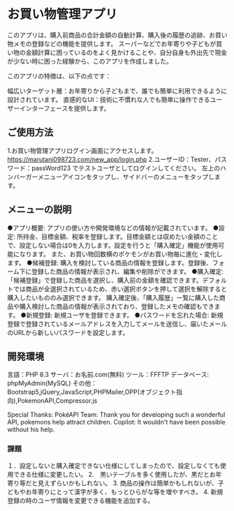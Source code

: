# お買い物管理アプリ

このアプリは、購入前商品の合計金額の自動計算、購入後の履歴の追跡、お買い物メモの登録などの機能を提供します。
スーパーなどでお年寄りや子どもが買い物の金額計算に困っているのをよく見かけることや、自分自身も外出先で現金が少ない時に困った経験から、このアプリを作成しました。

このアプリの特徴は、以下の点です：

幅広いターゲット層：お年寄りから子どもまで、誰でも簡単に利用できるように設計されています。
直感的なUI：技術に不慣れな人でも簡単に操作できるユーザーインターフェースを提供します。

## ご使用方法
1.お買い物管理アプリログイン画面にアクセスします。
https://marutani098723.com/new_app/login.php
2.ユーザーID：Tester、パスワード：passWord123 でテストユーザとしてログインしてください。
左上のハンバーガーメニューアイコンをタップし、サイドバーのメニューをタップします。

## メニューの説明
●アプリ概要: アプリの使い方や開発環境などの情報が記載されています。
●設定: 所持金、目標金額、税率を登録します。目標金額とは収めたい金額のことで、設定しない場合は0を入力します。設定を行うと「購入確定」機能が使用可能になります。
また、お買い物回数横のポケモンがお買い物毎に進化・変化します。
●候補登録: 購入を検討している商品の情報を登録します。登録後、フォーム下に登録した商品の情報が表示され、編集や削除ができます。
●購入確定: 「候補登録」で登録した商品を選択し、購入前の金額を確認できます。デフォルトでは商品が全選択されているため、赤い選択ボタンを押して選択を解除すると購入したいもののみ選択できます。
購入確定後、「購入履歴」一覧に購入した商品や購入検討した商品の情報が表示されており、登録したメモの確認もできます。
●新規登録: 新規ユーザを登録できます。
●パスワードを忘れた場合: 新規登録で登録されているメールアドレスを入力してメールを送信し、届いたメールのURLから新しいパスワードを設定します。

## 開発環境
言語：PHP 8.3
サーバ：お名前.com(無料)
ツール：FFFTP
データベース: phpMyAdmin(MySQL)
その他：Bootstrap5,jQuery,JavaScript,PHPMailer,OPP(オブジェクト指向),PokemonAPI,Compressor.js

Special Thanks:
PokéAPI Team: Thank you for developing such a wonderful API, pokemons help attract children.
Copilot: It wouldn't have been possible without his help.

### 課題
１．設定しないと購入確定できない仕様にしてしまったので、設定しなくても使用できる仕様に変更したい。
2.　黒いテーブルを多く使用したが、黒だとお年寄り等だと見えずらいかもしれない。
3.  商品の操作は簡単かもしれないが、子どもやお年寄りにとって漢字が多く、もっとひらがな等を増やすべき。
4.  新規登録の時のユーザ情報を変更できる機能を追加する。
